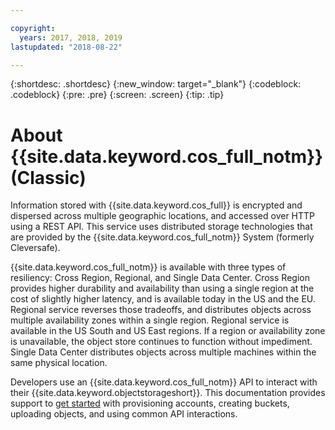 ```yaml
---

copyright:
  years: 2017, 2018, 2019
lastupdated: "2018-08-22"

---
```

{:shortdesc: .shortdesc}
{:new_window: target="_blank"}
{:codeblock: .codeblock}
{:pre: .pre}
{:screen: .screen}
{:tip: .tip}

# About {{site.data.keyword.cos_full_notm}} (Classic)

Information stored with {{site.data.keyword.cos_full}} is encrypted and dispersed across multiple geographic locations, and accessed over HTTP using a REST API. This service uses distributed storage technologies that are provided by the {{site.data.keyword.cos_full_notm}} System (formerly Cleversafe).

{{site.data.keyword.cos_full_notm}} is available with three types of resiliency: Cross Region, Regional, and Single Data Center. Cross Region provides higher durability and availability than using a single region at the cost of slightly higher latency, and is available today in the US and the EU. Regional service reverses those tradeoffs, and distributes objects across multiple availability zones within a single region. Regional service is available in the US South and US East regions. If a region or availability zone is unavailable, the object store continues to function without impediment. Single Data Center distributes objects across multiple machines within the same physical location.

Developers use an {{site.data.keyword.cos_full_notm}} API to interact with their {{site.data.keyword.objectstorageshort}}. This documentation provides support to [get started](/docs/infrastructure/cloud-object-storage-infrastructure?topic=cloud-object-storage-infrastructure-quickstart-guide) with provisioning accounts, creating buckets, uploading objects, and using common API interactions.
